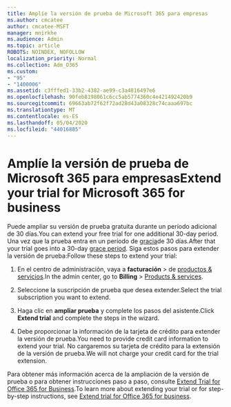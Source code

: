 ```yaml
---
title: Amplíe la versión de prueba de Microsoft 365 para empresas
ms.author: cmcatee
author: cmcatee-MSFT
manager: mnirkhe
ms.audience: Admin
ms.topic: article
ROBOTS: NOINDEX, NOFOLLOW
localization_priority: Normal
ms.collection: Adm_O365
ms.custom:
- "95"
- "1400006"
ms.assetid: c3fffed1-33b2-4382-ae99-c3a4816497e6
ms.openlocfilehash: 90feb8198061c6cc5ab5774360c4e421492420b9
ms.sourcegitcommit: 69663ab72f62f72ad28d43a08328c74caaa697bc
ms.translationtype: MT
ms.contentlocale: es-ES
ms.lasthandoff: 05/04/2020
ms.locfileid: "44016885"
---
```

# <a name="extend-your-trial-for-microsoft-365-for-business"></a><span data-ttu-id="4afa1-102">Amplíe la versión de prueba de Microsoft 365 para empresas</span><span class="sxs-lookup"><span data-stu-id="4afa1-102">Extend your trial for Microsoft 365 for business</span></span>

<span data-ttu-id="4afa1-103">Puede ampliar su versión de prueba gratuita durante un período adicional de 30 días.</span><span class="sxs-lookup"><span data-stu-id="4afa1-103">You can extend your free trial for one additional 30-day period.</span></span> <span data-ttu-id="4afa1-104">Una vez que la prueba entra en un período de [gracia](https://docs.microsoft.com/alchemyinsights/grace-period-for-microsoft-365-free-trial)de 30 días.</span><span class="sxs-lookup"><span data-stu-id="4afa1-104">After that your trial goes into a 30-day [grace period](https://docs.microsoft.com/alchemyinsights/grace-period-for-microsoft-365-free-trial).</span></span> <span data-ttu-id="4afa1-105">Siga estos pasos para extender la versión de prueba:</span><span class="sxs-lookup"><span data-stu-id="4afa1-105">Follow these steps to extend your trial:</span></span>
  
1. <span data-ttu-id="4afa1-106">En el centro de administración, vaya a **facturación** \> de [productos & servicios](https://portal.office.com/adminportal/home#/subscriptions).</span><span class="sxs-lookup"><span data-stu-id="4afa1-106">In the admin center, go to **Billing** \> [Products & services](https://portal.office.com/adminportal/home#/subscriptions).</span></span>

2. <span data-ttu-id="4afa1-107">Seleccione la suscripción de prueba que desea extender.</span><span class="sxs-lookup"><span data-stu-id="4afa1-107">Select the trial subscription you want to extend.</span></span>

3. <span data-ttu-id="4afa1-108">Haga clic en **ampliar prueba** y complete los pasos del asistente.</span><span class="sxs-lookup"><span data-stu-id="4afa1-108">Click **Extend trial** and complete the steps in the wizard.</span></span>

4. <span data-ttu-id="4afa1-109">Debe proporcionar la información de la tarjeta de crédito para extender la versión de prueba.</span><span class="sxs-lookup"><span data-stu-id="4afa1-109">You need to provide credit card information to extend your trial.</span></span> <span data-ttu-id="4afa1-110">No cargaremos su tarjeta de crédito para la extensión de la versión de prueba.</span><span class="sxs-lookup"><span data-stu-id="4afa1-110">We will not charge your credit card for the trial extension.</span></span>

<span data-ttu-id="4afa1-111">Para obtener más información acerca de la ampliación de la versión de prueba o para obtener instrucciones paso a paso, consulte [Extend Trial for Office 365 for Business](https://docs.microsoft.com/microsoft-365/commerce/extend-your-trial).</span><span class="sxs-lookup"><span data-stu-id="4afa1-111">To learn more about extending your trial or for step-by-step instructions, see [Extend trial for Office 365 for business](https://docs.microsoft.com/microsoft-365/commerce/extend-your-trial).</span></span>
